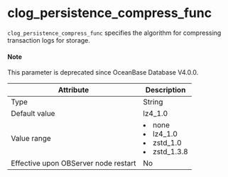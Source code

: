 clog_persistence_compress_func
===================================================

`clog_persistence_compress_func` specifies the algorithm for compressing transaction logs for storage.

<main id="notice" type='explain'>
  <h4>Note</h4>
  <p>This parameter is deprecated since OceanBase Database V4.0.0. </p>
</main>


| **Attribute** | **Description** |
|------------------|--------------------------------------------------------------------------------------------------------------------------------------------------------------------------------------------------------|
| Type | String |
| Default value | lz4_1.0 |
| Value range | </li><li> none   </li><li> lz4_1.0   </li><li> zstd_1.0   </li><li> zstd_1.3.8 |
| Effective upon OBServer node restart | No |



